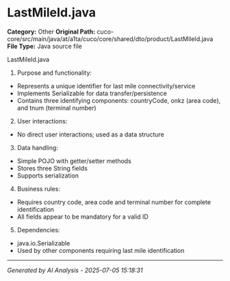 # LastMileId.java

**Category:** Other
**Original Path:** cuco-core/src/main/java/at/a1ta/cuco/core/shared/dto/product/LastMileId.java
**File Type:** Java source file

LastMileId.java
1. Purpose and functionality:
- Represents a unique identifier for last mile connectivity/service
- Implements Serializable for data transfer/persistence
- Contains three identifying components: countryCode, onkz (area code), and tnum (terminal number)

2. User interactions:
- No direct user interactions; used as a data structure

3. Data handling:
- Simple POJO with getter/setter methods
- Stores three String fields
- Supports serialization

4. Business rules:
- Requires country code, area code and terminal number for complete identification
- All fields appear to be mandatory for a valid ID

5. Dependencies:
- java.io.Serializable
- Used by other components requiring last mile identification

---
*Generated by AI Analysis - 2025-07-05 15:18:31*
